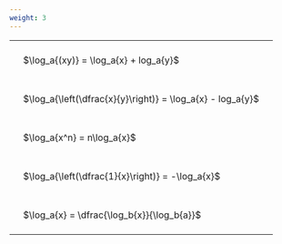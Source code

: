 ```yaml
---
weight: 3
---
```


<style type="text/css">
#T_a0560 th.col_heading {
  text-align: left;
  font-size: 1em;
}
#T_a0560 td {
  text-align: left;
  font-size: 1em;
  padding: 1.5em;
}
</style>
<table id="T_a0560">
  <thead>
  </thead>
  <tbody>
    <tr>
      <td id="T_a0560_row0_col0" class="data row0 col0" >$\log_a{(xy)} = \log_a{x} + log_a{y}$</td>
    </tr>
    <tr>
      <td id="T_a0560_row1_col0" class="data row1 col0" >$\log_a{\left(\dfrac{x}{y}\right)} = \log_a{x} - log_a{y}$</td>
    </tr>
    <tr>
      <td id="T_a0560_row2_col0" class="data row2 col0" >$\log_a{x^n} = n\log_a{x}$</td>
    </tr>
    <tr>
      <td id="T_a0560_row3_col0" class="data row3 col0" >$\log_a{\left(\dfrac{1}{x}\right)} = -\log_a{x}$</td>
    </tr>
    <tr>
      <td id="T_a0560_row4_col0" class="data row4 col0" >$\log_a{x} = \dfrac{\log_b{x}}{\log_b{a}}$</td>
    </tr>
  </tbody>
</table>
